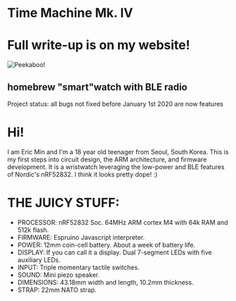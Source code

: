 # Time Machine Mk. IV
# Full write-up is on my website!
![Peekaboo!](https://i.imgur.com/piJYHc0.jpg)
## homebrew "smart"watch with BLE radio

Project status: all bugs not fixed before January 1st 2020 are now features

# Hi!
I am Eric Min and I'm a 18 year old teenager from Seoul, South Korea. This is my first steps into circuit design, the ARM architecture, and firmware development. It is a wristwatch leveraging the low-power and BLE features of Nordic's nRF52832. I think it looks pretty dope! :)

# THE JUICY STUFF:
-   PROCESSOR: nRF52832 Soc. 64MHz ARM cortex M4 with 64k RAM and 512k flash.
-   FIRMWARE: Espruino Javascript interpreter.
-   POWER: 12mm coin-cell battery. About a week of battery life.
-   DISPLAY: If you can call it a display. Dual 7-segment LEDs with five auxiliary LEDs.
-   INPUT: Triple momentary tactile switches.
-   SOUND: Mini piezo speaker.
-   DIMENSIONS: 43.18mm width and length, 10.2mm thickness.
-   STRAP: 22mm NATO strap.
